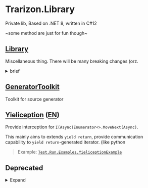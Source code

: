 # Trarizon.Library

Private lib, Based on .NET 8, written in C#12

~some method are just for fun though~

## [Library](./Trarizon.Library/README.md)

Miscellaneous thing. There will be many breaking changes (orz.

<details>
<summary>brief</summary>

- CodeAnalysis (Use generator)
	- MemberAccess
		- `[FriendAccess]`: restrict access of member to specified several types
		- `[BackingFieldAccess]`: A workaround of semi-auto-property, restrict access of a field to specified member
- Wrappers: Monads, `Optional<T>`, `Result<T, TError>`, `Either<TLeft, TRight>`
- Collections:
	- Queries: More Linq-like methods for `IEnumerable<>`, `IList<>`, `IReadOnlyList<>`
	- Helpers: more extensions for BCL collection types.
	- AllocOpt: Rewrite BCL basic collection types in `struct` as light-weighted version
- Helpers: miscellaneous extensions for BCL types

</details>

## [GeneratorToolkit](./Trarizon.Library.GeneratorToolkit/README.md)

Toolkit for source generator

## [Yieliception](./Trarizon.Yieliception/README.md) ([EN](./Trarizon.Yieliception/README.en.md))

Provide interception for `I(Async)Enumerator<>.MoveNext(Async)`. 

This mainly aims to extends `yield return`, provide communication capability to
`yield return`-generated iterator. (like python

> Example: [`Test.Run.Examples.YieliceptionExample`](./Trarizon.Test.Run/Examples/YieliceptionExample.cs)

## Deprecated

<details>
<summary>Expand</summary>

### TextCommanding

> Use [`Trarizon.TextCommand`](https://github.com/Trarizon/Trarizon.TextCommand) instead
> 
> Original project in [this branch](https://github.com/Trarizon/Trarizon.Library/tree/archive_textcommanding/Trarizon.TextCommanding)

Parse text input command(CLI like).

</details>